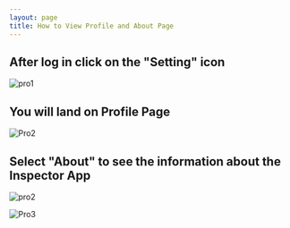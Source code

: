 ```yaml
---
layout: page
title: How to View Profile and About Page
---
```


## **After log in click on the "Setting" icon**


![pro1](https://user-images.githubusercontent.com/81990744/114576009-bdc03200-9c48-11eb-98ee-059cb3c951f4.png)

## **You will land on Profile Page**

![Pro2](https://user-images.githubusercontent.com/81990744/114576055-ca448a80-9c48-11eb-87c7-d4a9e89a2f8c.png)


## **Select "About" to see the information about the Inspector App**


![pro2](https://user-images.githubusercontent.com/81990744/114630603-f97aec00-9c88-11eb-8808-b029ab434197.png)


![Pro3](https://user-images.githubusercontent.com/81990744/114576080-ce70a800-9c48-11eb-9b3e-2db9b37ce1d0.png)
